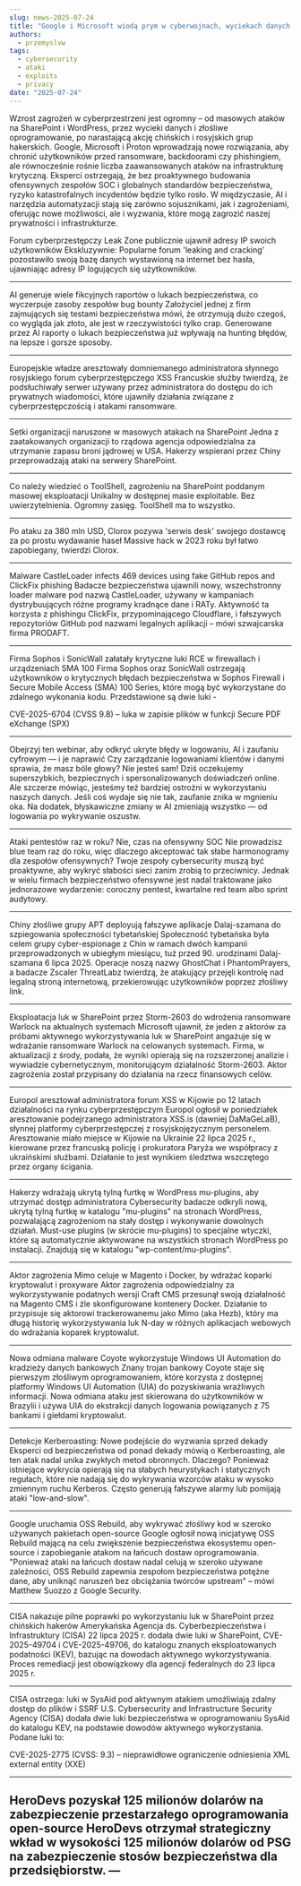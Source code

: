 ```yaml
---
slug: news-2025-07-24
title: "Google i Microsoft wiodą prym w cyberwojnach, wyciekach danych i wyzwaniu AI – czy jesteśmy gotowi na przyszłość pełną zagrożeń?"
authors:
  - przemyslvw
tags:
  - cybersecurity
  - ataki
  - exploits
  - privacy
date: "2025-07-24"
---
```


Wzrost zagrożeń w cyberprzestrzeni jest ogromny – od masowych ataków na SharePoint i WordPress, przez wycieki danych i złośliwe oprogramowanie, po narastającą akcję chińskich i rosyjskich grup hakerskich. Google, Microsoft i Proton wprowadzają nowe rozwiązania, aby chronić użytkowników przed ransomware, backdoorami czy phishingiem, ale równocześnie rośnie liczba zaawansowanych ataków na infrastrukturę krytyczną. Eksperci ostrzegają, że bez proaktywnego budowania ofensywnych zespołów SOC i globalnych standardów bezpieczeństwa, ryzyko katastrofalnych incydentów będzie tylko rosło. W międzyczasie, AI i narzędzia automatyzacji stają się zarówno sojusznikami, jak i zagrożeniami, oferując nowe możliwości, ale i wyzwania, które mogą zagrozić naszej prywatności i infrastrukturze.

<!-- truncate -->

Forum cyberprzestępczy Leak Zone publicznie ujawnił adresy IP swoich użytkowników
Ekskluzywnie: Popularne forum 'leaking and cracking' pozostawiło swoją bazę danych wystawioną na internet bez hasła, ujawniając adresy IP logujących się użytkowników.

---
AI generuje wiele fikcyjnych raportów o lukach bezpieczeństwa, co wyczerpuje zasoby zespołów bug bounty
Założyciel jednej z firm zajmujących się testami bezpieczeństwa mówi, że otrzymują dużo czegoś, co wygląda jak złoto, ale jest w rzeczywistości tylko crap. Generowane przez AI raporty o lukach bezpieczeństwa już wpływają na hunting błędów, na lepsze i gorsze sposoby.

---
Europejskie władze aresztowały domniemanego administratora słynnego rosyjskiego forum cyberprzestępczego XSS
Francuskie służby twierdzą, że podsłuchiwały serwer używany przez administratora do dostępu do ich prywatnych wiadomości, które ujawniły działania związane z cyberprzestępczością i atakami ransomware.

---
Setki organizacji naruszone w masowych atakach na SharePoint
Jedna z zaatakowanych organizacji to rządowa agencja odpowiedzialna za utrzymanie zapasu broni jądrowej w USA. Hakerzy wspierani przez Chiny przeprowadzają ataki na serwery SharePoint.

---
Co należy wiedzieć o ToolShell, zagrożeniu na SharePoint poddanym masowej eksploatacji
Unikalny w dostępnej masie exploitable. Bez uwierzytelnienia. Ogromny zasięg. ToolShell ma to wszystko.

---
Po ataku za 380 mln USD, Clorox pozywa 'serwis desk' swojego dostawcę za po prostu wydawanie haseł
Massive hack w 2023 roku był łatwo zapobiegany, twierdzi Clorox.

---
Malware CastleLoader infects 469 devices using fake GitHub repos and ClickFix phishing
Badacze bezpieczeństwa ujawnili nowy, wszechstronny loader malware pod nazwą CastleLoader, używany w kampaniach dystrybuujących różne programy kradnące dane i RATy. Aktywność ta korzysta z phishingu ClickFix, przypominającego Cloudflare, i fałszywych repozytoriów GitHub pod nazwami legalnych aplikacji – mówi szwajcarska firma PRODAFT.

---
Firma Sophos i SonicWall załatały krytyczne luki RCE w firewallach i urządzeniach SMA 100
Firma Sophos oraz SonicWall ostrzegają użytkowników o krytycznych błędach bezpieczeństwa w Sophos Firewall i Secure Mobile Access (SMA) 100 Series, które mogą być wykorzystane do zdalnego wykonania kodu.
Przedstawione są dwie luki -

CVE-2025-6704 (CVSS 9.8) – luka w zapisie plików w funkcji Secure PDF eXchange (SPX)

---
Obejrzyj ten webinar, aby odkryć ukryte błędy w logowaniu, AI i zaufaniu cyfrowym — i je naprawić
Czy zarządzanie logowaniami klientów i danymi sprawia, że masz bóle głowy? Nie jesteś sam!
Dziś oczekujemy superszybkich, bezpiecznych i spersonalizowanych doświadczeń online. Ale szczerze mówiąc, jesteśmy też bardziej ostrożni w wykorzystaniu naszych danych. Jeśli coś wydaje się nie tak, zaufanie znika w mgnieniu oka. Na dodatek, błyskawiczne zmiany w AI zmieniają wszystko — od logowania po wykrywanie oszustw.

---
Ataki pentestów raz w roku? Nie, czas na ofensywny SOC
Nie prowadzisz blue team raz do roku, więc dlaczego akceptować tak słabe harmonogramy dla zespołów ofensywnych? Twoje zespoły cybersecurity muszą być proaktywne, aby wykryć słabości sieci zanim zrobią to przeciwnicy. Jednak w wielu firmach bezpieczeństwo ofensywne jest nadal traktowane jako jednorazowe wydarzenie: coroczny pentest, kwartalne red team albo sprint audytowy.

---
Chiny złośliwe grupy APT deployują fałszywe aplikacje Dalaj-szamana do szpiegowania społeczności tybetańskiej
Społeczność tybetańska była celem grupy cyber-espionage z Chin w ramach dwóch kampanii przeprowadzonych w ubiegłym miesiącu, tuż przed 90. urodzinami Dalaj-szamana 6 lipca 2025. 
Operacje noszą nazwy GhostChat i PhantomPrayers, a badacze Zscaler ThreatLabz twierdzą, że atakujący przejęli kontrolę nad legalną stroną internetową, przekierowując użytkowników poprzez złośliwy link.

---
Eksploatacja luk w SharePoint przez Storm-2603 do wdrożenia ransomware Warlock na aktualnych systemach
Microsoft ujawnił, że jeden z aktorów za próbami aktywnego wykorzystywania luk w SharePoint angażuje się w wdrażanie ransomware Warlock na celowanych systemach.
Firma, w aktualizacji z środy, podała, że wyniki opierają się na rozszerzonej analizie i wywiadzie cybernetycznym, monitorującym działalność Storm-2603.
Aktor zagrożenia został przypisany do działania na rzecz finansowych celów.

---
Europol aresztował administratora forum XSS w Kijowie po 12 latach działalności na rynku cyberprzestępczym
Europol ogłosił w poniedziałek aresztowanie podejrzanego administratora XSS.is (dawniej DaMaGeLaB), słynnej platformy cyberprzestępczej z rosyjskojęzycznym personelem. 
Aresztowanie miało miejsce w Kijowie na Ukrainie 22 lipca 2025 r., kierowane przez francuską policję i prokuratora Paryża we współpracy z ukraińskimi służbami. 
Działanie to jest wynikiem śledztwa wszczętego przez organy ścigania.

---
Hakerzy wdrażają ukrytą tylną furtkę w WordPress mu-plugins, aby utrzymać dostęp administratora
Cybersecurity badacze odkryli nową, ukrytą tylną furtkę w katalogu "mu-plugins" na stronach WordPress, pozwalającą zagrożeniom na stały dostęp i wykonywanie dowolnych działań. 
Must-use plugins (w skrócie mu-plugins) to specjalne wtyczki, które są automatycznie aktywowane na wszystkich stronach WordPress po instalacji. Znajdują się w katalogu "wp-content/mu-plugins".

---
Aktor zagrożenia Mimo celuje w Magento i Docker, by wdrażać koparki kryptowalut i proxyware
Aktor zagrożenia odpowiedzialny za wykorzystywanie podatnych wersji Craft CMS przesunął swoją działalność na Magento CMS i źle skonfigurowane kontenery Docker. 
Działanie to przypisuje się aktorowi trackerowanemu jako Mimo (aka Hezb), który ma długą historię wykorzystywania luk N-day w różnych aplikacjach webowych do wdrażania koparek kryptowalut.

---
Nowa odmiana malware Coyote wykorzystuje Windows UI Automation do kradzieży danych bankowych
Znany trojan bankowy Coyote staje się pierwszym złośliwym oprogramowaniem, które korzysta z dostępnej platformy Windows UI Automation (UIA) do pozyskiwania wrażliwych informacji. 
Nowa odmiana ataku jest skierowana do użytkowników w Brazylii i używa UIA do ekstrakcji danych logowania powiązanych z 75 bankami i giełdami kryptowalut. 

---
Detekcje Kerberoasting: Nowe podejście do wyzwania sprzed dekady
Eksperci od bezpieczeństwa od ponad dekady mówią o Kerberoasting, ale ten atak nadal unika zwykłych metod obronnych. Dlaczego? 
Ponieważ istniejące wykrycia opierają się na słabych heurystykach i statycznych regułach, które nie nadają się do wykrywania wzorców ataku w wysoko zmiennym ruchu Kerberos. 
Często generują fałszywe alarmy lub pomijają ataki "low-and-slow".

---
Google uruchamia OSS Rebuild, aby wykrywać złośliwy kod w szeroko używanych pakietach open-source
Google ogłosił nową inicjatywę OSS Rebuild mającą na celu zwiększenie bezpieczeństwa ekosystemu open-source i zapobieganie atakom na łańcuch dostaw oprogramowania.
"Ponieważ ataki na łańcuch dostaw nadal celują w szeroko używane zależności, OSS Rebuild zapewnia zespołom bezpieczeństwa potężne dane, aby uniknąć naruszeń bez obciążania twórców upstream" – mówi Matthew Suozzo z Google Security.

---
CISA nakazuje pilne poprawki po wykorzystaniu luk w SharePoint przez chińskich hakerów
Amerykańska Agencja ds. Cyberbezpieczeństwa i Infrastruktury (CISA) 22 lipca 2025 r. dodała dwie luki w SharePoint, CVE-2025-49704 i CVE-2025-49706, do katalogu znanych eksploatowanych podatności (KEV), bazując na dowodach aktywnego wykorzystywania.
Proces remediacji jest obowiązkowy dla agencji federalnych do 23 lipca 2025 r.

---
CISA ostrzega: luki w SysAid pod aktywnym atakiem umożliwiają zdalny dostęp do plików i SSRF
U.S. Cybersecurity and Infrastructure Security Agency (CISA) dodała dwie luki bezpieczeństwa w oprogramowaniu SysAid do katalogu KEV, na podstawie dowodów aktywnego wykorzystania. 
Podane luki to:

CVE-2025-2775 (CVSS: 9.3) – nieprawidłowe ograniczenie odniesienia XML external entity (XXE)

---
HeroDevs pozyskał 125 milionów dolarów na zabezpieczenie przestarzałego oprogramowania open-source
HeroDevs otrzymał strategiczny wkład w wysokości 125 milionów dolarów od PSG na zabezpieczenie stosów bezpieczeństwa dla przedsiębiorstw.
—
---
